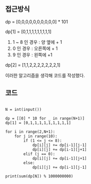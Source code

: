 ## 접근방식
dp = [0,0,0,0,0,0,0,0,0,0] * 101

dp[1] = [0,1,1,1,1,1,1,1,1,1]

1) 1 ~ 8 인 경우 : 양 옆에 + 1
2) 0 인 경우 : 오른쪽에 + 1
3) 9 인 경우 : 왼쪽에 +1

dp[2] = [1,1,2,2,2,2,2,2,2,1]

이러한 알고리즘을 생각해 코드를 작성했다.


## 코드
<pre><code>
N = int(input())

dp = [[0] * 10 for _ in range(N+1)]
dp[1] = [0,1,1,1,1,1,1,1,1,1]

for i in range(2,N+1):
    for j in range(10):
        if (1 <= j <= 8):
            dp[i][j] += dp[i-1][j-1]
            dp[i][j] += dp[i-1][j+1]
        elif (j == 0):
            dp[i][j] += dp[i-1][j+1]
        else:
            dp[i][j] += dp[i-1][j-1]

print(sum(dp[N]) % 1000000000)
</code></pre>
